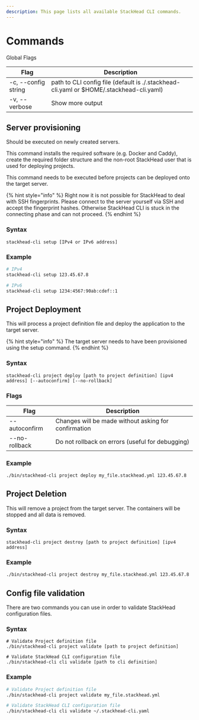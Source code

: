 ```yaml
---
description: This page lists all available StackHead CLI commands.
---
```


# Commands

Global Flags

| Flag                | Description                                                                             |
|---------------------|-----------------------------------------------------------------------------------------|
| -c, --config string | path to CLI config file (default is ./.stackhead-cli.yaml or $HOME/.stackhead-cli.yaml) |
| -v, --verbose       | Show more output                                                                        |

## Server provisioning

Should be executed on newly created servers.

This command installs the required software (e.g. Docker and Caddy), create the required folder structure
and the non-root StackHead user that is used for deploying projects.

This command needs to be executed before projects can be deployed onto the target server.

{% hint style="info" %}
Right now it is not possible for StackHead to deal with SSH fingerprints. Please connect to the server yourself via SSH
and accept the fingerprint hashes. Otherwise StackHead CLI is stuck in the connecting phase and can not proceed.
{% endhint %}

### Syntax

```shell
stackhead-cli setup [IPv4 or IPv6 address]
```

### Example

```bash
# IPv4
stackhead-cli setup 123.45.67.8

# IPv6
stackhead-cli setup 1234:4567:90ab:cdef::1
```

## Project Deployment

This will process a project definition file and deploy the application to the target server.

{% hint style="info" %}
The target server needs to have been provisioned using the setup command.
{% endhint %}

### Syntax

```shell
stackhead-cli project deploy [path to project definition] [ipv4 address] [--autoconfirm] [--no-rollback]
```

### Flags

| Flag          | Description                                          |
|---------------|------------------------------------------------------|
| --autoconfirm | Changes will be made without asking for confirmation |
| --no-rollback | Do not rollback on errors (useful for debugging)     |

### Example

```bash
./bin/stackhead-cli project deploy my_file.stackhead.yml 123.45.67.8
```


## Project Deletion

This will remove a project from the target server. The containers will be stopped and all data is removed.

### Syntax

```shell
stackhead-cli project destroy [path to project definition] [ipv4 address]
```

### Example

```bash
./bin/stackhead-cli project destroy my_file.stackhead.yml 123.45.67.8
```

## Config file validation

There are two commands you can use in order to validate StackHead configuration files.

### Syntax

```
# Validate Project definition file
./bin/stackhead-cli project validate [path to project definition]

# Validate StackHead CLI configuration file
./bin/stackhead-cli cli validate [path to cli definition]
```

### Example

```bash
# Validate Project definition file
./bin/stackhead-cli project validate my_file.stackhead.yml

# Validate StackHead CLI configuration file
./bin/stackhead-cli cli validate ~/.stackhead-cli.yaml
```

